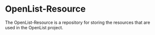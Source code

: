 # OpenList-Resource

The OpenList-Resource is a repository for storing the resources that are used in the OpenList project.
